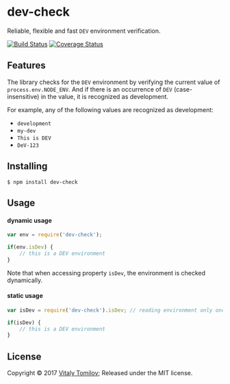 dev-check
=========

Reliable, flexible and fast `DEV` environment verification.

[![Build Status](https://travis-ci.org/vitaly-t/dev-check.svg?branch=master)](https://travis-ci.org/vitaly-t/dev-check)
[![Coverage Status](https://coveralls.io/repos/vitaly-t/dev-check/badge.svg?branch=master)](https://coveralls.io/r/vitaly-t/dev-check?branch=master)

## Features

The library checks for the `DEV` environment by verifying the current value of `process.env.NODE_ENV`.
And if there is an occurrence of `DEV` (case-insensitive) in the value, it is recognized as development.

For example, any of the following values are recognized as development:

* `development`
* `my-dev`
* `This is DEV`
* `DeV-123` 

## Installing

```
$ npm install dev-check
```

## Usage

#### dynamic usage

```js
var env = require('dev-check');

if(env.isDev) {
    // this is a DEV environment
}
```

Note that when accessing property `isDev`, the environment is checked dynamically.

#### static usage

```js
var isDev = require('dev-check').isDev; // reading environment only once

if(isDev) {
    // this is a DEV environment
}
```

## License

Copyright © 2017 [Vitaly Tomilov](https://github.com/vitaly-t);
Released under the MIT license.
